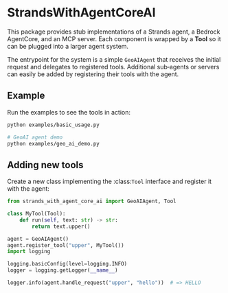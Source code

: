 # StrandsWithAgentCoreAI

This package provides stub implementations of a Strands agent, a Bedrock
AgentCore, and an MCP server.  Each component is wrapped by a **Tool** so it can
be plugged into a larger agent system.

The entrypoint for the system is a simple `GeoAIAgent` that receives the
initial request and delegates to registered tools.  Additional sub‑agents or
servers can easily be added by registering their tools with the agent.

## Example
Run the examples to see the tools in action:

```bash
python examples/basic_usage.py

# GeoAI agent demo
python examples/geo_ai_demo.py
```

## Adding new tools

Create a new class implementing the :class:`Tool` interface and register it
with the agent:

```python
from strands_with_agent_core_ai import GeoAIAgent, Tool

class MyTool(Tool):
    def run(self, text: str) -> str:
        return text.upper()

agent = GeoAIAgent()
agent.register_tool("upper", MyTool())
import logging

logging.basicConfig(level=logging.INFO)
logger = logging.getLogger(__name__)

logger.info(agent.handle_request("upper", "hello"))  # => HELLO
```

